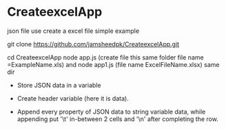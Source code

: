 # CreateexcelApp
json file use create a excel file simple example 

git clone https://github.com/jamsheedpk/CreateexcelApp.git

cd CreateexcelApp
node app.js  (create file this same folder file name =ExampleName.xls)
and
node app1.js (file name ExcelFileName.xlsx) same dir
 
 
* Store JSON data in a variable 

* Create header  variable (here it is data).

* Append every property of JSON data  to string variable data, while appending put '\t' in-between 2 cells and '\n' after completing the row.

